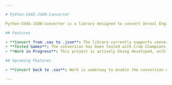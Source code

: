 ```yaml
---

# Python-GVAS-JSON-Converter

Python-GVAS-JSON-Converter is a library designed to convert Unreal Engine's Game Variable and Attribute System (GVAS) files between `.sav` and `.json` formats. It provides a way to read and interpret the binary structure of `.sav` files and translate them into human-readable JSON format.

## Features

- **Convert from .sav to .json**: The library currently supports converting Unreal Engine's `.sav` files into `.json` format.
- **Tested Games**: The conversion has been tested with Crab Champions, and it may work for other games as well.
- **Work in Progress**: This project is actively being developed, with new features and improvements being added.

## Upcoming Features

- **Convert back to .sav**: Work is underway to enable the conversion of JSON files back to the original `.sav` format.

---
```

